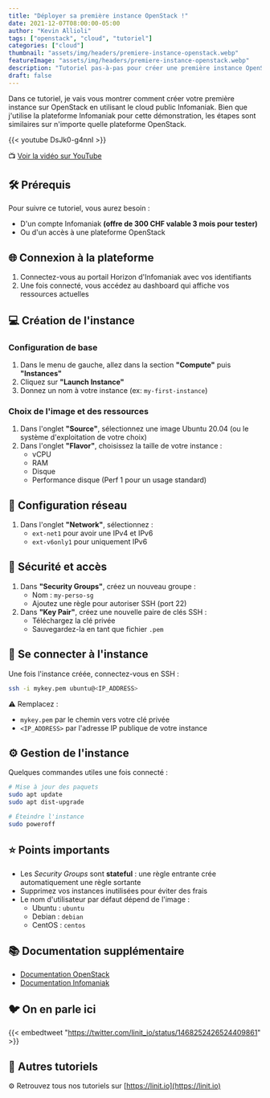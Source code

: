 ```yaml
---
title: "Déployer sa première instance OpenStack !"
date: 2021-12-07T08:00:00-05:00
author: "Kevin Allioli"
tags: ["openstack", "cloud", "tutoriel"]
categories: ["cloud"]
thumbnail: "assets/img/headers/premiere-instance-openstack.webp"
featureImage: "assets/img/headers/premiere-instance-openstack.webp"
description: "Tutoriel pas-à-pas pour créer une première instance OpenStack sur Infomaniak"
draft: false
---
```


Dans ce tutoriel, je vais vous montrer comment créer votre première instance sur OpenStack en utilisant le cloud public Infomaniak. Bien que j'utilise la plateforme Infomaniak pour cette démonstration, les étapes sont similaires sur n'importe quelle plateforme OpenStack.

{{< youtube DsJk0-g4nnI >}}

📺 [Voir la vidéo sur YouTube](https://www.youtube.com/watch?v=DsJk0-g4nnI)


## 🛠️ Prérequis

Pour suivre ce tutoriel, vous aurez besoin :
- D'un compte Infomaniak **(offre de 300 CHF valable 3 mois pour tester)**
- Ou d'un accès à une plateforme OpenStack


## 🌐 Connexion à la plateforme

1. Connectez-vous au portail Horizon d'Infomaniak avec vos identifiants
2. Une fois connecté, vous accédez au dashboard qui affiche vos ressources actuelles


## 💻 Création de l'instance

### Configuration de base

1. Dans le menu de gauche, allez dans la section **"Compute"** puis **"Instances"**
2. Cliquez sur **"Launch Instance"**
3. Donnez un nom à votre instance (ex: `my-first-instance`)

### Choix de l'image et des ressources

1. Dans l'onglet **"Source"**, sélectionnez une image Ubuntu 20.04 (ou le système d'exploitation de votre choix)
2. Dans l'onglet **"Flavor"**, choisissez la taille de votre instance :
   - vCPU
   - RAM
   - Disque
   - Performance disque (Perf 1 pour un usage standard)


## 🛜 Configuration réseau

1. Dans l'onglet **"Network"**, sélectionnez :
   - `ext-net1` pour avoir une IPv4 et IPv6
   - `ext-v6only1` pour uniquement IPv6


## 🔐 Sécurité et accès

1. Dans **"Security Groups"**, créez un nouveau groupe :
   - Nom : `my-perso-sg`
   - Ajoutez une règle pour autoriser SSH (port 22)
2. Dans **"Key Pair"**, créez une nouvelle paire de clés SSH :
   - Téléchargez la clé privée
   - Sauvegardez-la en tant que fichier `.pem`


## 🚀 Se connecter à l'instance

Une fois l'instance créée, connectez-vous en SSH :

```bash
ssh -i mykey.pem ubuntu@<IP_ADDRESS>
```

⚠️  Remplacez :
- `mykey.pem` par le chemin vers votre clé privée
- `<IP_ADDRESS>` par l'adresse IP publique de votre instance


## ⚙️  Gestion de l'instance

Quelques commandes utiles une fois connecté :

```bash
# Mise à jour des paquets
sudo apt update
sudo apt dist-upgrade

# Éteindre l'instance
sudo poweroff
```


## ⭐️ Points importants

- Les *Security Groups* sont **stateful** : une règle entrante crée automatiquement une règle sortante
- Supprimez vos instances inutilisées pour éviter des frais
- Le nom d'utilisateur par défaut dépend de l'image :
  - Ubuntu : `ubuntu`
  - Debian : `debian`
  - CentOS : `centos`


## 📚 Documentation supplémentaire

- [Documentation OpenStack](https://docs.openstack.org/)
- [Documentation Infomaniak](https://docs.infomaniak.cloud/)


## 🐦 On en parle ici

{{< embedtweet "https://twitter.com/linit_io/status/1468252426524409861" >}}


## 🔗 Autres tutoriels

⚙️  Retrouvez tous nos tutoriels sur [https://linit.io](https://linit.io)
